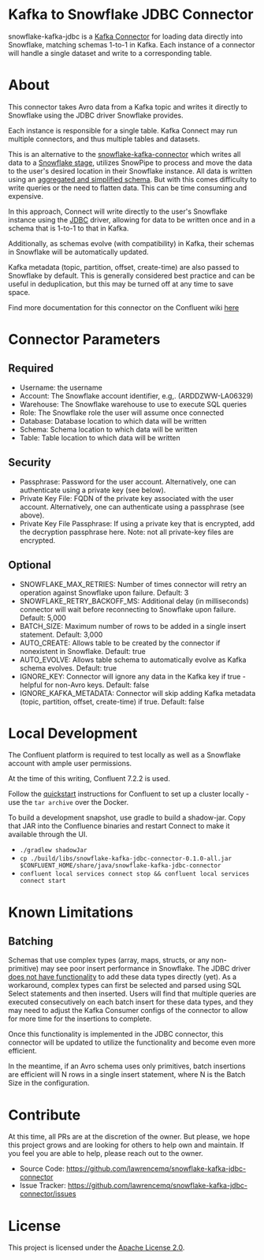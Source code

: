 # Kafka to Snowflake JDBC Connector

snowflake-kafka-jdbc is a [Kafka Connector](http://kafka.apache.org/documentation.html#connect)
for loading data directly into Snowflake, matching schemas 1-to-1 in Kafka. 
Each instance of a connector will handle a single dataset and write to a corresponding table. 


# About

This connector takes Avro data from a Kafka topic and writes it directly to Snowflake using the JDBC driver Snowflake provides. 

Each instance is responsible for a single table. Kafka Connect may run multiple connectors, and thus multiple tables and datasets. 

This is an alternative to the [snowflake-kafka-connector](https://github.com/snowflakedb/snowflake-kafka-connector) which writes all data to a [Snowflake stage](https://docs.snowflake.com/en/user-guide/kafka-connector.html), utilizes SnowPipe to process and move the data to the user's desired location in their Snowflake instance. All data is written using an [aggregated and simplified schema](https://docs.snowflake.com/en/user-guide/kafka-connector-overview.html#schema-of-tables-for-kafka-topics). But with this comes difficulty to write queries or the need to flatten data. This can be time consuming and expensive. 

In this approach, Connect will write directly to the user's Snowflake instance using the [JDBC](https://docs.snowflake.com/en/user-guide/jdbc.html) driver, allowing for data to be written once and in a schema that is 1-to-1 to that in Kafka.

Additionally, as schemas evolve (with compatibility) in Kafka, their schemas in Snowflake will be automatically updated.

Kafka metadata (topic, partition, offset, create-time) are also passed to Snowflake by default. This is generally considered best practice and can be useful in deduplication, but this may be turned off at any time to save space.

Find more documentation for this connector on the Confluent wiki [here](#)



# Connector Parameters

## Required
- Username:  the username
- Account: The Snowflake account identifier, e.g,. (ARDDZWW-LA06329)
- Warehouse: The Snowflake warehouse to use to execute SQL queries
- Role: The Snowflake role the user will assume once connected
- Database: Database location to which data will be written
- Schema: Schema location to which data will be written
- Table: Table location to which data will be written

## Security

- Passphrase: Password for the user account. Alternatively, one can authenticate using a private key (see below).
- Private Key File: FQDN of the private key associated with the user account. Alternatively, one can authenticate using a passphrase (see above).
- Private Key File Passphrase: If using a private key that is encrypted, add the decryption passphrase here. Note: not all private-key files are encrypted. 

## Optional

- SNOWFLAKE_MAX_RETRIES: Number of times connector will retry an operation against Snowflake upon failure. Default: 3 
- SNOWFLAKE_RETRY_BACKOFF_MS: Additional delay (in milliseconds) connector will wait before reconnecting to Snowflake upon failure. Default: 5,000  
- BATCH_SIZE: Maximum number of rows to be added in a single insert statement. Default: 3,000 
- AUTO_CREATE: Allows table to be created by the connector if nonexistent in Snowflake. Default: true 
- AUTO_EVOLVE: Allows table schema to automatically evolve as Kafka schema evolves. Default: true 
- IGNORE_KEY: Connector will ignore any data in the Kafka key if true - helpful for non-Avro keys. Default: false 
- IGNORE_KAFKA_METADATA: Connector will skip adding Kafka metadata (topic, partition, offset, create-time) if true. Default: false 

# Local Development

The Confluent platform is required to test locally as well as a Snowflake account with ample user permissions.

At the time of this writing, Confluent 7.2.2 is used. 

Follow the [quickstart](https://docs.confluent.io/platform/current/platform-quickstart.html#prerequisites) instructions for Confluent to set up a cluster locally - use the `tar archive` over the Docker. 

To build a development snapshot, use gradle to build a shadow-jar. Copy that JAR into the Confluence binaries and restart Connect to make it available through the UI. 

- `./gradlew shadowJar`
- `cp ./build/libs/snowflake-kafka-jdbc-connector-0.1.0-all.jar $CONFLUENT_HOME/share/java/snowflake-kafka-jdbc-connector`
- `confluent local services connect stop && confluent local services connect start`

# Known Limitations

## Batching
Schemas that use complex types (array, maps, structs, or any non-primitive) may see poor insert performance in Snowflake. The JDBC driver [does not have functionality](https://community.snowflake.com/s/question/0D50Z00008hAW7mSAG/are-there-plans-to-implement-array-functionality-for-the-jdbc-driver) to add these data types directly (yet). 
As a workaround, complex types can first be selected and parsed using SQL Select statements and then inserted. Users will find that multiple queries are executed consecutively on each batch insert for these data types, and they may need to adjust the Kafka Consumer configs of the connector to allow for more time for the insertions to complete.

Once this functionality is implemented in the JDBC connector, this connector will be updated to utilize the functionality and become even more efficient.

In the meantime, if an Avro schema uses only primitives, batch insertions are efficient will N rows in a single insert statement, where N is the Batch Size in the configuration.


# Contribute

At this time, all PRs are at the discretion of the owner. But please, we hope this project grows and are looking for others to help own and maintain. If you feel you are able to help, please reach out to the owner. 

- Source Code: https://github.com/lawrencemq/snowflake-kafka-jdbc-connector
- Issue Tracker: https://github.com/lawrencemq/snowflake-kafka-jdbc-connector/issues


# License

This project is licensed under the [Apache License 2.0](LICENSE).

